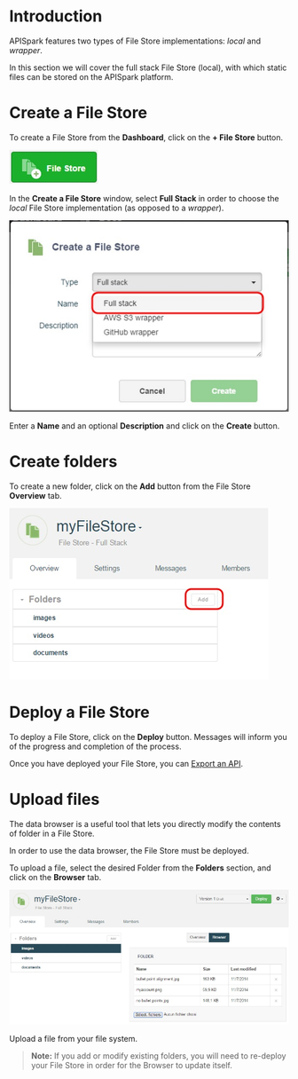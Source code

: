 
# Introduction

APISpark features two types of File Store implementations: *local* and *wrapper*.

In this section we will cover the full stack File Store (local), with which static files can be stored on the APISpark platform.

# Create a File Store

To create a File Store from the **Dashboard**, click on the **+ File Store** button.

  ![+File Store](images/01.jpg "+File Store")

In the **Create a File Store** window, select **Full Stack** in order to choose the *local* File Store implementation (as opposed to a *wrapper*).

  ![Create File Store](images/02.jpg "Create File Store")

Enter a **Name** and an optional **Description** and click on the **Create** button.

# Create folders

To create a new folder, click on the **Add** button from the File Store **Overview** tab.

  ![Add](images/03.jpg "Add")

# Deploy a File Store

To deploy a File Store, click on the **Deploy** button. Messages will inform you of the progress and completion of the process.

Once you have deployed your File Store, you can [Export an API](technical-resources/apispark/guide/store/entity-stores/overview "Export an API").

# Upload files

The data browser is a useful tool that lets you directly modify the contents of folder in a File Store.

In order to use the data browser, the File Store must be deployed.

To upload a file, select the desired Folder from the **Folders** section, and  click on the **Browser** tab.

  ![Browser](images/04.jpg "Browser")

Upload a file from your file system.



 > **Note:** If you add or modify existing folders, you will need to re-deploy your File Store in order for the Browser to update itself.
